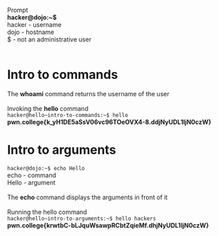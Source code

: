 Prompt <br>
**hacker@dojo:~$** <br>
hacker - username <br>
dojo - hostname <br>
$ - not an administrative user <br>
<br>

# Intro to commands
The **whoami** command returns the username of the user <br>
<br>
Invoking the **hello** command <br>
`hacker@hello~intro-to-commands:~$ hello`<br>
**pwn.college{k_yH1DE5aSsV06vc96TOeOVX4-8.ddjNyUDL1IjN0czW}**

# Intro to arguments

`hacker@dojo:~$ echo Hello` <br>
echo - command <br>
Hello - argument <br>
<br>
The **echo** command displays the arguments in front of it <br>
<br>
Running the hello command <br>
`hacker@hello~intro-to-arguments:~$ hello hackers`<br>
**pwn.college{krwtbC-bLJquWsawpRCbtZqieMf.dhjNyUDL1IjN0czW}**


